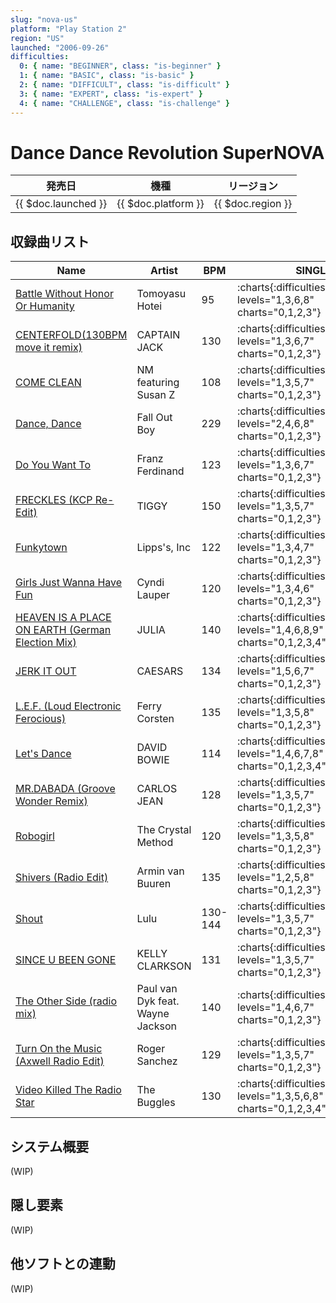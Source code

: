 ```yaml
---
slug: "nova-us"
platform: "Play Station 2"
region: "US"
launched: "2006-09-26"
difficulties:
  0: { name: "BEGINNER", class: "is-beginner" }
  1: { name: "BASIC", class: "is-basic" }
  2: { name: "DIFFICULT", class: "is-difficult" }
  3: { name: "EXPERT", class: "is-expert" }
  4: { name: "CHALLENGE", class: "is-challenge" }
---
```


# Dance Dance Revolution SuperNOVA

|発売日|機種|リージョン|
|------|----|---------|
|{{ $doc.launched }}|{{ $doc.platform }}|{{ $doc.region }}|

## 収録曲リスト

|Name|Artist|BPM|SINGLE|DOUBLE|
|----|------|---|------|------|
|[Battle Without Honor Or Humanity](/songs/battle-without-honor-or-humanity)|Tomoyasu Hotei|95|:charts{:difficulties="difficulties" levels="1,3,6,8" charts="0,1,2,3"}|:charts{:difficulties="difficulties" levels="2,6,9" charts="1,2,3"}|
|[CENTERFOLD(130BPM move it remix)](/songs/centerfold)|CAPTAIN JACK|130|:charts{:difficulties="difficulties" levels="1,3,6,7" charts="0,1,2,3"}|:charts{:difficulties="difficulties" levels="3,5,7" charts="1,2,3"}|
|[COME CLEAN](/songs/come-clean)|NM featuring Susan Z|108|:charts{:difficulties="difficulties" levels="1,3,5,7" charts="0,1,2,3"}|:charts{:difficulties="difficulties" levels="3,6,7" charts="1,2,3"}|
|[Dance, Dance](/songs/dance-dance)|Fall Out Boy|229|:charts{:difficulties="difficulties" levels="2,4,6,8" charts="0,1,2,3"}|:charts{:difficulties="difficulties" levels="5,6,8" charts="1,2,3"}|
|[Do You Want To](/songs/do-you-want-to)|Franz Ferdinand|123|:charts{:difficulties="difficulties" levels="1,3,6,7" charts="0,1,2,3"}|:charts{:difficulties="difficulties" levels="2,6,7" charts="1,2,3"}|
|[FRECKLES (KCP Re-Edit)](/songs/freckles)|TIGGY|150|:charts{:difficulties="difficulties" levels="1,3,5,7" charts="0,1,2,3"}|:charts{:difficulties="difficulties" levels="4,5,8" charts="1,2,3"}|
|[Funkytown](/songs/funkytown)|Lipps's, Inc|122|:charts{:difficulties="difficulties" levels="1,3,4,7" charts="0,1,2,3"}|:charts{:difficulties="difficulties" levels="3,4,6" charts="1,2,3"}|
|[Girls Just Wanna Have Fun](/songs/girls-just-wanna-have-fun)|Cyndi Lauper|120|:charts{:difficulties="difficulties" levels="1,3,4,6" charts="0,1,2,3"}|:charts{:difficulties="difficulties" levels="3,4,6" charts="1,2,3"}|
|[HEAVEN IS A PLACE ON EARTH (German Election Mix)](/songs/heaven-is-a-place-on-earth)|JULIA|140|:charts{:difficulties="difficulties" levels="1,4,6,8,9" charts="0,1,2,3,4"}|:charts{:difficulties="difficulties" levels="4,7,8,9" charts="1,2,3,4"}|
|[JERK IT OUT](/songs/jerk-it-out)|CAESARS|134|:charts{:difficulties="difficulties" levels="1,5,6,7" charts="0,1,2,3"}|:charts{:difficulties="difficulties" levels="4,6,7" charts="1,2,3"}|
|[L.E.F. (Loud Electronic Ferocious)](/songs/l-e-f)|Ferry Corsten|135|:charts{:difficulties="difficulties" levels="1,3,5,8" charts="0,1,2,3"}|:charts{:difficulties="difficulties" levels="3,5,8" charts="1,2,3"}|
|[Let's Dance](/songs/lets-dance)|DAVID BOWIE|114|:charts{:difficulties="difficulties" levels="1,4,6,7,8" charts="0,1,2,3,4"}|:charts{:difficulties="difficulties" levels="4,6,8,8" charts="1,2,3,4"}|
|[MR.DABADA (Groove Wonder Remix)](/songs/mr-dabada)|CARLOS JEAN|128|:charts{:difficulties="difficulties" levels="1,3,5,7" charts="0,1,2,3"}|:charts{:difficulties="difficulties" levels="4,5,7" charts="1,2,3"}|
|[Robogirl](/songs/robogirl)|The Crystal Method|120|:charts{:difficulties="difficulties" levels="1,3,5,8" charts="0,1,2,3"}|:charts{:difficulties="difficulties" levels="4,6,8" charts="1,2,3"}|
|[Shivers (Radio Edit)](/songs/shivers)|Armin van Buuren|135|:charts{:difficulties="difficulties" levels="1,2,5,8" charts="0,1,2,3"}|:charts{:difficulties="difficulties" levels="2,5,8" charts="1,2,3"}|
|[Shout](/songs/shout)|Lulu|130-144|:charts{:difficulties="difficulties" levels="1,3,5,7" charts="0,1,2,3"}|:charts{:difficulties="difficulties" levels="3,5,7" charts="1,2,3"}|
|[SINCE U BEEN GONE](/songs/since-u-been-gone)|KELLY CLARKSON|131|:charts{:difficulties="difficulties" levels="1,3,5,7" charts="0,1,2,3"}|:charts{:difficulties="difficulties" levels="3,5,7" charts="1,2,3"}|
|[The Other Side (radio mix)](/songs/the-other-side)|Paul van Dyk feat. Wayne Jackson|140|:charts{:difficulties="difficulties" levels="1,4,6,7" charts="0,1,2,3"}|:charts{:difficulties="difficulties" levels="4,6,8" charts="1,2,3"}|
|[Turn On the Music (Axwell Radio Edit)](/songs/turn-on-the-music)|Roger Sanchez|129|:charts{:difficulties="difficulties" levels="1,3,5,7" charts="0,1,2,3"}|:charts{:difficulties="difficulties" levels="3,6,7" charts="1,2,3"}|
|[Video Killed The Radio Star](/songs/video-killed-the-radio-star)|The Buggles|130|:charts{:difficulties="difficulties" levels="1,3,5,6,8" charts="0,1,2,3,4"}|:charts{:difficulties="difficulties" levels="4,5,6,8" charts="1,2,3,4"}|

## システム概要

(WIP)

## 隠し要素

(WIP)

## 他ソフトとの連動

(WIP)

